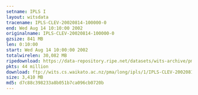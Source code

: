 ```yaml
---
setname: IPLS I
layout: witsdata
tracename: IPLS-CLEV-20020814-100000-0
end: Wed Aug 14 10:10:00 2002
originalname: IPLS-CLEV-20020814-100000-0
gzsize: 841 MB
len: 0:10:00
start: Wed Aug 14 10:00:00 2002
totalwirelen: 30,082 MB
ripedownload: https://data-repository.ripe.net/datasets/wits-archive/pma/long/ipls/1/IPLS-CLEV-20020814-100000-0.gz
pkts: 44 million
download: ftp://wits.cs.waikato.ac.nz/pma/long/ipls/1/IPLS-CLEV-20020814-100000-0.gz
size: 3,410 MB
md5: d7c88c398233a8b051b7ca096cb0720b
---
```

